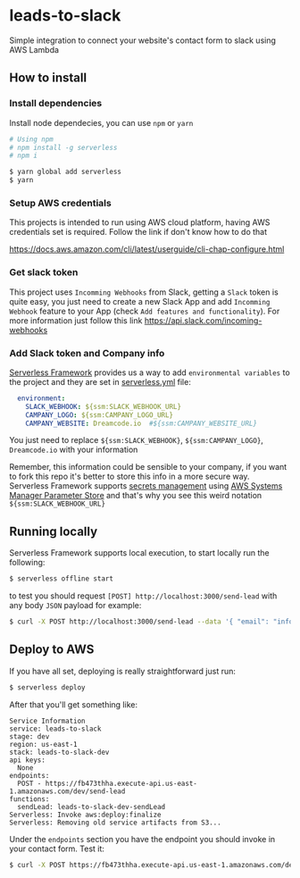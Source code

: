 # leads-to-slack
Simple integration to connect your website's contact form to slack using AWS Lambda

## How to install

### Install dependencies 
Install node dependecies, you can use `npm` or `yarn`
```bash
# Using npm
# npm install -g serverless
# npm i

$ yarn global add serverless
$ yarn 
```

### Setup AWS credentials
This projects is intended to run using AWS cloud platform, having AWS credentials set is required. Follow the link if don't know how to do that

https://docs.aws.amazon.com/cli/latest/userguide/cli-chap-configure.html

### Get slack token
This project uses `Incomming Webhooks` from Slack, getting a `Slack` token is quite easy, you just need to create a new Slack App and add `Incomming Webhook` feature to your App (check `Add features and functionality`). For more information just follow this link https://api.slack.com/incoming-webhooks

### Add Slack token and Company info
[Serverless Framework](https://serverless.com) provides us a way to add `environmental variables` to the project and they are set in [serverless.yml](serverless.yml) file:

```yml
  environment:
    SLACK_WEBHOOK: ${ssm:SLACK_WEBHOOK_URL}
    CAMPANY_LOGO: ${ssm:CAMPANY_LOGO_URL}
    CAMPANY_WEBSITE: Dreamcode.io  #${ssm:CAMPANY_WEBSITE_URL}
```
You just need to replace `${ssm:SLACK_WEBHOOK}`, `${ssm:CAMPANY_LOGO}`, `Dreamcode.io` with your information

Remember, this information could be sensible to your company, if you want to fork this repo it's better to store this info in a more secure way. Serverless Framework supports [secrets management](https://serverless.com/blog/serverless-secrets-api-keys/) using [AWS Systems Manager Parameter Store](https://docs.aws.amazon.com/systems-manager/latest/userguide/systems-manager-paramstore.html) and that's why you see this weird notation `${ssm:SLACK_WEBHOOK_URL}`

## Running locally
Serverless Framework supports local execution, to start locally run the following:

```bash
$ serverless offline start
```
to test you should request `[POST] http://localhost:3000/send-lead` with any body `JSON` payload for example:

```bash
$ curl -X POST http://localhost:3000/send-lead --data '{ "email": "info@dreamcode.io" }'
```

## Deploy to AWS
If you have all set, deploying is really straightforward just run:

```bash
$ serverless deploy
```
After that you'll get something like:

```
Service Information
service: leads-to-slack
stage: dev
region: us-east-1
stack: leads-to-slack-dev
api keys:
  None
endpoints:
  POST - https://fb473thha.execute-api.us-east-1.amazonaws.com/dev/send-lead
functions:
  sendLead: leads-to-slack-dev-sendLead
Serverless: Invoke aws:deploy:finalize
Serverless: Removing old service artifacts from S3...
```
Under the `endpoints` section you have the endpoint you should invoke in your contact form. Test it:
```bash
$ curl -X POST https://fb473thha.execute-api.us-east-1.amazonaws.com/dev/send-lead --data '{ "email": "info@dreamcode.io" }'
```


